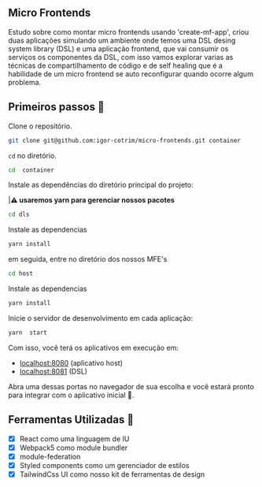 ## Micro Frontends

Estudo sobre como montar micro frontends usando 'create-mf-app',
criou duas aplicações simulando um ambiente onde temos uma DSL desing system library (DSL) e uma aplicação frontend,
que vai consumir os serviços os componentes da DSL, com isso vamos explorar varias as técnicas de compartilhamento de código
e de self healing que é a habilidade de um micro frontend se auto reconfigurar quando ocorre algum problema.

## Primeiros passos 🏁

Clone o repositório.

```sh
git clone git@github.com:igor-cotrim/micro-frontends.git container
```

`cd` no diretório.

```sh
cd  container
```

Instale as dependências do diretório principal do projeto:

|**⚠️ usaremos yarn para gerenciar nossos pacotes**

```sh
cd dls
```

Instale as dependencias

```sh
yarn install
```

em seguida, entre no diretório dos nossos MFE's

```sh
cd host
```

Instale as dependencias

```sh
yarn install
```

Inicie o servidor de desenvolvimento em cada aplicação:

```sh
yarn  start
```

Com isso, você terá os aplicativos em execução em:

- [localhost:8080](http://localhost:8080/) (aplicativo host)
- [localhost:8081](http://localhost:8081/) (DSL)


Abra uma dessas portas no navegador de sua escolha e você estará pronto para integrar com o aplicativo inicial 🚀.


## Ferramentas Utilizadas 🧰

- [x] React como uma linguagem de IU
- [x] Webpack5 como module bundler
- [x] module-federation
- [x] Styled components como um gerenciador de estilos
- [x] TailwindCss UI como nosso kit de ferramentas de design
